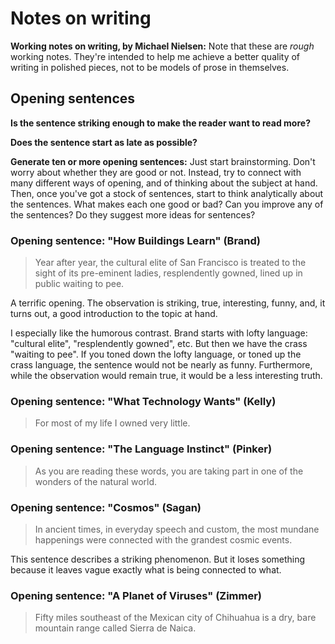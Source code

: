 # Notes on writing

**Working notes on writing, by Michael Nielsen:** Note that these are
  _rough_ working notes.  They're intended to help me achieve a better
  quality of writing in polished pieces, not to be models of prose in
  themselves.

## Opening sentences

**Is the sentence striking enough to make the reader want to read
  more?**

**Does the sentence start as late as possible?**

**Generate ten or more opening sentences:** Just start brainstorming.
  Don't worry about whether they are good or not.  Instead, try to
  connect with many different ways of opening, and of thinking about
  the subject at hand.  Then, once you've got a stock of sentences,
  start to think analytically about the sentences.  What makes each
  one good or bad?  Can you improve any of the sentences?  Do they
  suggest more ideas for sentences?

### Opening sentence: "How Buildings Learn" (Brand)

> Year after year, the cultural elite of San Francisco is treated to
> the sight of its pre-eminent ladies, resplendently gowned, lined up
> in public waiting to pee.

A terrific opening.  The observation is striking, true, interesting,
funny, and, it turns out, a good introduction to the topic at hand.  

I especially like the humorous contrast.  Brand starts with lofty
language: "cultural elite", "resplendently gowned", etc.  But then we
have the crass "waiting to pee".  If you toned down the lofty
language, or toned up the crass language, the sentence would not be
nearly as funny.  Furthermore, while the observation would remain
true, it would be a less interesting truth.

### Opening sentence: "What Technology Wants" (Kelly)

> For most of my life I owned very little.

### Opening sentence: "The Language Instinct" (Pinker)

> As you are reading these words, you are taking part in one of the
> wonders of the natural world.

### Opening sentence: "Cosmos" (Sagan)

> In ancient times, in everyday speech and custom, the most mundane
> happenings were connected with the grandest cosmic events.

This sentence describes a striking phenomenon.  But it loses something
because it leaves vague exactly what is being connected to what.

### Opening sentence: "A Planet of Viruses" (Zimmer)

> Fifty miles southeast of the Mexican city of Chihuahua is a dry,
> bare mountain range called Sierra de Naica.

